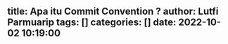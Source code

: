 title: Apa itu Commit Convention ?
author: Lutfi Parmuarip
tags: []
categories: []
date: 2022-10-02 10:19:00
---
